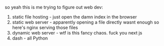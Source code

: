 so yeah this is me trying to figure out web dev:

1. static file hosting - just open the damn index in the browser
2. static web server - apparently opening a file directly wasnt enough so here's nginx serving those files 
3. dynamic web server - wtf is this fancy chaos. fuck you next js
4. dash - all Python
